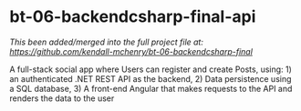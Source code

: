 # bt-06-backendcsharp-final-api

*This been added/merged into the full project file at: https://github.com/kendall-mchenry/bt-06-backendcsharp-final*

A full-stack social app where Users can register and create Posts, using: 1) an authenticated .NET REST API as the backend, 2) Data persistence using a SQL database, 3) A front-end Angular that makes requests to the API and renders the data to the user
